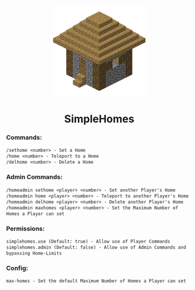 <div align="center">
  <img src="https://github.com/Flummidill/SimpleHomes/blob/1.1.0/icons/SimpleHomes-250x250.png?raw=true" alt="SimpleHomes-Icon">
  <h1>SimpleHomes</h1>
</div>

### Commands:
```
/sethome <number> - Set a Home
/home <number> - Teleport to a Home
/delhome <number> - Delete a Home
```

### Admin Commands:
```
/homeadmin sethome <player> <number> - Set another Player's Home
/homeadmin home <player> <number> - Teleport to another Player's Home
/homeadmin delhome <player> <number> - Delete another Player's Home
/homeadmin maxhomes <player> <number> - Set the Maximum Number of Homes a Player can set
```

### Permissions:
```
simplehomes.use (Default: true) - Allow use of Player Commands
simplehomes.admin (Default: false) - Allow use of Admin Commands and bypassing Home-Limits
```

### Config:
```
max-homes - Set the default Maximum Number of Homes a Player can set
```
